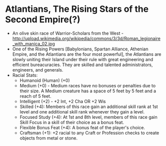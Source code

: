 # Atlantians, The Rising Stars of the Second Empire(?)

 * An olive skin race of Warrior-Scholars from the West - http://upload.wikimedia.org/wikipedia/commons/3/3d/Roman_legionaire_with_manica_02.jpg
 * One of the Rising Powers [Babylonians, Spartan Alliance, Athenian Empire, and the Atlantians are the four most powerful], the Atlantians are slowly uniting their Island under their rule with great engineering and efficient bureacuracies. They are skilled and talented administrators, engineers, and generals.
 * Racial Stats:
	* Humanoid (Human) (+0)
	* Medium (+0) - Medium races have no bonuses or penalties due to their size. A Medium creature has a space of 5 feet by 5 feet and a reach of 5 feet.
	* Intelligent (+2) - +2 Int, +2 Cha OR +2 Wis
	* Skilled (+4): Members of this race gain an additional skill rank at 1st level and one additional skill rank whenever they gain a level.
	* Focused Study (+4): At 1st and 8th level, members of this race gain Skill Focus in a skill of their choice as a bonus feat.
	* Flexible Bonus Feat (+4): A bonus feat of the player's choice.
	* Craftsman (+1): +2 racial to any Craft or Profession checks to create objects from metal or stone.
